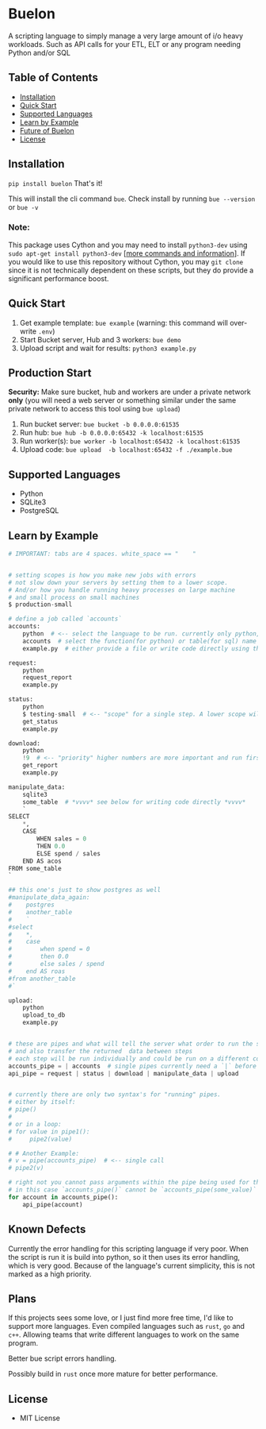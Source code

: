 # Buelon

A scripting language to simply manage a very large amount of i/o heavy workloads. Such as API calls for your ETL, ELT or any program needing Python and/or SQL

## Table of Contents
<!--
- [Features](#features)
-->
- [Installation](#installation)
- [Quick Start](#quick-start)
- [Supported Languages](#supported-languages) <!-- - [Configuration](#configuration) - [Usage](#usage) -->
- [Learn by Example](#learn-by-example) <!-- - [Performance](#performance)   - [Contributing](#contributing) -->
- [Future of Buelon](#plans)
- [License](#license)

<!--
## Features
- Asynchronous execution of code across multiple servers
- Custom scripting language for defining ETL pipelines
- Support for Python, SQLite3, and PostgreSQL
- Efficient handling of APIs with long wait times
- Optimized for I/O-heavy workloads
- Scalable architecture for processing large amounts of data
-->

## Installation

`pip install buelon` That's it!

This will install the cli command `bue`. Check install by running `bue --version` or `bue -v`

### Note:

This package uses Cython and you may need to install `python3-dev` using 
`sudo apt-get install python3-dev` [[more commands and information](https://stackoverflow.com/a/21530768/19907524)]. 
If you would like to use this repository without Cython, 
you may `git clone` since it is not technically dependent on 
these scripts, but they do provide a significant performance boost.  



## Quick Start
1. Get example template: `bue example` (warning: this command will over-write `.env`)
2. Start Bucket server, Hub and 3 workers: `bue demo`
3. Upload script and wait for results: `python3 example.py`

## Production Start

**Security:** Make sure bucket, hub and workers are under 
a private network **only** 
(you will need a web server or something similar
under the same private network
to access this tool using `bue upload`)

1. Run bucket server: `bue bucket -b 0.0.0.0:61535`
2. Run hub: `bue hub -b 0.0.0.0:65432 -k localhost:61535`
3. Run worker(s): `bue worker -b localhost:65432 -k localhost:61535`
4. Upload code: `bue upload  -b localhost:65432 -f ./example.bue`

## Supported Languages
- Python
- SQLite3
- PostgreSQL

<!--
## Configuration
* Setup at least 4 servers on a private network (they can be small, you can technically run all these on one server like `demo.py` does but that's not recommended)
* Create a server running `python bucket.py` or something like `python -c "import c_bucket;c_bucket.main()"` 
* Create a server running `python pipeline.py` or something like `python -c "import c_pipeline;c_pipeline.main()"` 
* Create a server running `python worker.py` or something like `python -c "import c_worker;c_worker.main()"` 
* Edit the `.env` on each server to access the private ip. Change `PIPE_WORKER_HOST` to refer to the server running `pipeline.py` on server running `worker.py` and change `BUCKET_CLIENT_HOST` to refer to the server running `bucket.py` on both the `worker.py` server and the `pipeline.py` server
* Add "worker" servers until desired speed
* Create a server with private and public network access and use this to run `pipeline.upload_pipe_code_from_file` or `pipeline.upload_pipe_code` uploading the script to the server to be run.
* All workers must also have the files necessary to run your code, pip installs and all


* (Optionally) The `PIPE_WORKER_SUBPROCESS_JOBS` value within the `.env` file can be set to `true` or `false`(really anything but true). This configuration lets you run python code in a subprocess or within the "worker" script. Setting it to false gives a very slight performance increase, but requires you restart the server every time you make a change to your project.


## Usage

Pipeline uses a custom scripting language to define ETL processes. Here's how to use it:

### Basic Structure

A Pipeline script consists of steps and pipes. Each step defines a task, and pipes determine the order of execution.

```python
# Step definition
step_name:
    language
    function_or_table_name
    source_file_or_code

# Pipe definition
pipe_name = step1 | step2 | step3

# Execution
pipe_name()
```

### Supported Languages

- python: For Python code
- sqlite3: For SQLite queries
- postgres: For PostgreSQL queries
-->
## Learn by Example

```python
# IMPORTANT: tabs are 4 spaces. white_space == "    "


# setting scopes is how you make new jobs with errors
# not slow down your servers by setting them to a lower scope.
# And/or how you handle running heavy processes on large machine
# and small process on small machines
$ production-small

# define a job called `accounts`
accounts:
    python  # <-- select the language to be run. currently only python, sqlite3 and postgres are currently available
    accounts  # select the function(for python) or table(for sql) name that will be used
    example.py  # either provide a file or write code directly using the "`" char (see below example)

request:
    python
    request_report
    example.py

status:
    python
    $ testing-small  # <-- "scope" for a single step. A lower scope will be given less priority over higher scopes. See PIPE_WORKER_SCOPES in `.env` file generated by `bue example`
    get_status
    example.py

download:
    python
    !9  # <-- "priority" higher numbers are more important and run first within their scope.
    get_report
    example.py

manipulate_data:
    sqlite3
    some_table  # *vvvv* see below for writing code directly *vvvv*
    `
SELECT
    *,
    CASE
        WHEN sales = 0
        THEN 0.0
        ELSE spend / sales
    END AS acos
FROM some_table
`

## this one's just to show postgres as well
#manipulate_data_again:
#    postgres
#    another_table
#    `
#select
#    *,
#    case
#        when spend = 0
#        then 0.0
#        else sales / spend
#    end AS roas
#from another_table
#`

upload:
    python
    upload_to_db
    example.py


# these are pipes and what will tell the server what order to run the steps
# and also transfer the returned  data between steps
# each step will be run individually and could be run on a different computer each time
accounts_pipe = | accounts  # single pipes currently need a `|` before or behind the value
api_pipe = request | status | download | manipulate_data | upload


# currently there are only two syntax's for "running" pipes.
# either by itself:
# pipe()
#
# or in a loop:
# for value in pipe1():
#     pipe2(value)

# # Another Example:
# v = pipe(accounts_pipe)  # <-- single call
# pipe2(v)

# right not you cannot pass arguments within the pipe being used for the for loop.
# in this case `accounts_pipe()` cannot be `accounts_pipe(some_value)`
for account in accounts_pipe():
    api_pipe(account)
```
<!--
### Scopes and Priorities

Use scopes and priorities to control execution:

```python
$ production  # Set default scope


step_name:
    python
    !9  # Set priority (higher numbers run first within their scope)
    $ testing     # Set a lower priority scope
    function_name
    source_file
```

### Writing Code Directly

For short snippets, you can write code directly in the script:

```python
step_name:
    sqlite3
    table_name
    `
    SELECT * FROM table_name
    WHERE condition = 'value'
    `
```

### Defining Pipes

Pipes determine the order of step execution:

```python
single_pipe = | step1  # or `step1 |`
normal_pipe = step1 | step2 | step3
```

### Executing Pipes

There are two ways to execute pipes:

#### Single call

```python
pipe1()
result1 = pipe2()
result2 = pipe3(result1)
pipe4(result2)

pipe5(result1, result2)

# incorrect -> `pipe3(pipe2())`  #  this syntax is currently not supported
# also incorrect, they must be on one line as of now:
# `pipe3(
#   result1
# )`
```

#### Looped execution

```python
for item in pipe1():
    pipe2(item)
# incorrect -> `for item in pipe1(result):`  # syntax not supported for now
```

### Running Your Pipeline

- Save your pipeline script as a .pipe file.
- Use the Pipeline API to upload and run your script:
```python
# example.py
import pipeline

pipeline.upload_pipe_code_from_file('your_script.pipe')
```


## Performance
Pipeline is specifically designed to handle I/O-heavy workloads efficiently. It excels in scenarios such as:

- Making numerous API calls, especially to services with long processing times
- Handling large-scale data transfers between different systems
- Concurrent database operations

For instance, Pipeline is currently being used by an agency to request 30,000 reports daily from the Amazon Ads API, resulting in at least 90,000 API calls per day. This process, which includes pushing data into a PostgreSQL server with over 600 GB of data, is completed within a few hours(adding more workers could make this alot faster). The system's efficiency allows for this level of performance at a cost of under $100, including database expenses, actually the servers requesting the data are about $25.

The asynchronous nature of Pipeline makes it particularly suited for APIs like Amazon Ads, where there are significant wait times between requesting a report and its availability for download. Traditional synchronous ETL processes struggle with such APIs, especially for agencies with numerous profiles.

-->


## Known Defects

Currently the error handling for this scripting language if very poor.
When the script is run it is build into python, 
so it then uses its error handling, which is very good.
Because of the language's current simplicity, this is not marked as a high priority.



## Plans

If this projects sees some love, or I just find more free time, I'd like to support more languages. Even compiled languages such as `rust`, `go` and `c++`. Allowing teams that write different languages to work on the same program.

Better bue script errors handling.

Possibly build in `rust` once more mature for better performance.

<!---
your comment goes here
and here

## Contributing
[Contributing guidelines]
-->

## License
* MIT License